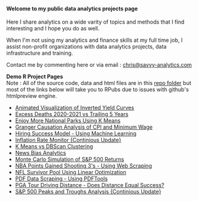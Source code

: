 #### Welcome to my public data analytics projects page

Here I share analytics on a wide varity of topics and methods that I find interesting and I hope you do as well.

When I'm not using my analytics and finance skills at my full time job, I assist non-profit organizations with data analytics projects, data infrastructure and training.

Contact me by commenting here or via email : chris@savvy-analytics.com

**Demo R Project Pages**
<br>
Note : All of the source code, data and html files are in this [repo folder](https://github.com/ChrisAtSavvy/SavvyDemoProjects/tree/main/R) but most of the links below will take you to RPubs due to issues with github's htmlpreview engine.
<br>

* [Animated Visualization of Inverted Yield Curves](https://rpubs.com/SavvyAnalytics/invertedyieldcurves)<br>
* [Excess Deaths 2020-2021 vs Trailing 5 Years](https://rpubs.com/SavvyAnalytics/ExcessDeaths)<br>
* [Enjoy More National Parks Using K Means](https://htmlpreview.github.io/?https://github.com/ChrisAtSavvy/SavvyDemoProjects/blob/main/R/National-Parks-Maps-and-Value.html) <br>
* [Granger Causation Analysis of CPI and Minimum Wage](https://htmlpreview.github.io/?https://github.com/ChrisAtSavvy/SavvyDemoProjects/blob/main/R/MinWagevsCPI.html)<br>
* [Hiring Success Model - Using Machine Learning](https://rpubs.com/SavvyAnalytics/hiddenpredictors)<br>
* [Inflation Rate Monitor {Continious Update}](https://rpubs.com/SavvyAnalytics/InflationMonitor)<br>
* [K Means vs DBScan Clustering](https://rpubs.com/SavvyAnalytics/Clustering)<br>
* [News Bias Analytics](https://rpubs.com/SavvyAnalytics/newsbias)<br>
* [Monte Carlo Simulation of S&P 500 Returns](https://rpubs.com/SavvyAnalytics/montecarlo)<br>
* [NBA Points Gained Shooting 3's - Using Web Scraping](https://rpubs.com/SavvyAnalytics/nbapointsgained)<br>
* [NFL Survivor Pool Using Linear Optimization](https://rpubs.com/SavvyAnalytics/NFLSurvivorProject)<br>
* [PDF Data Scraping - Using PDFTools](https://rpubs.com/SavvyAnalytics/pdfdemo)<br>
* [PGA Tour Driving Distance - Does Distance Equal Success?](https://rpubs.com/SavvyAnalytics/PGATourDrivingDistance)<br>
* [S&P 500 Peaks and Troughs Analysis {Continious Update}](https://rpubs.com/SavvyAnalytics/SP500PeaksvsTroughs)<br>

<!--
**ChrisAtSavvy/ChrisAtSavvy** is a ✨ _special_ ✨ repository because its `README.md` (this file) appears on your GitHub profile.

Here are some ideas to get you started:

- 🔭 I’m currently working on ...
- 🌱 I’m currently learning ...
- 👯 I’m looking to collaborate on ...
- 🤔 I’m looking for help with ...
- 💬 Ask me about ...
- 📫 How to reach me: ...
- 😄 Pronouns: ...
- ⚡ Fun fact: ...
-->
